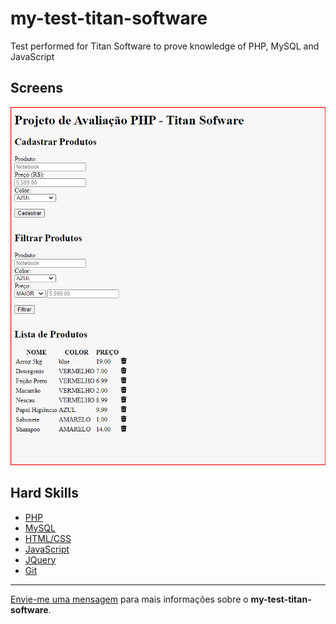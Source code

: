 # my-test-titan-software
Test performed for Titan Software to prove knowledge of PHP, MySQL and JavaScript

## Screens

![Home 1](my-test-titan-software-screen.png?raw=true "Home")

## Hard Skills

* [PHP](https://vuejs.org/ "PHP")
* [MySQL](https://www.mysql.com/ "MySQL")
* [HTML/CSS](https://www.w3schools.com/ "HTML/CSS")
* [JavaScript](https://developer.mozilla.org/pt-BR/docs/Web/JavaScript "JavaScript")
* [JQuery](https://jquery.com/ "JQuery")
* [Git](https://git-scm.com/ "Git")

--- 

[Envie-me uma mensagem](mailto:programador.leandrolopes@gmail.com "Envie-me uma mensagem") para mais informações sobre o <b>my-test-titan-software</b>.
